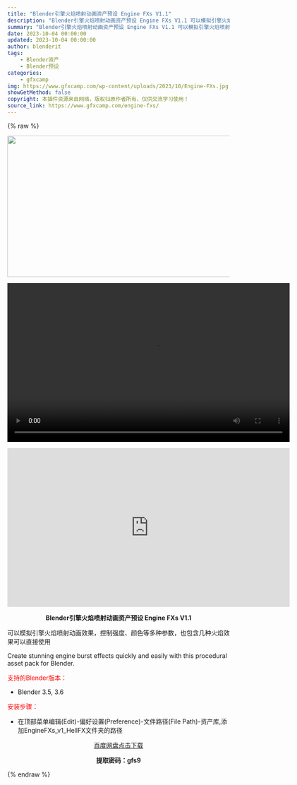 ```yaml
---
title: "Blender引擎火焰喷射动画资产预设 Engine FXs V1.1"
description: "Blender引擎火焰喷射动画资产预设 Engine FXs V1.1 可以模拟引擎火焰喷射动画效果，控制强度、颜色等多种参数，也包含几种火焰效果可以直接使用 Create stunning engi..."
summary: "Blender引擎火焰喷射动画资产预设 Engine FXs V1.1 可以模拟引擎火焰喷射动画效果，控制强度、颜色等多种参数，也包含几种火焰效果可以直接使用 Create stunning engi..."
date: 2023-10-04 00:00:00
updated: 2023-10-04 00:00:00
author: blenderit
tags: 
    - Blender资产
    - Blender预设
categories:
    - gfxcamp
img: https://www.gfxcamp.com/wp-content/uploads/2023/10/Engine-FXs.jpg
showGetMethod: false
copyright: 本插件资源来自网络，版权归原作者所有，仅供交流学习使用！
source_link: https://www.gfxcamp.com/engine-fxs/
---
```


{% raw %}
<div><p><img decoding="async" class="aligncenter size-full wp-image-115375" src="https://www.gfxcamp.com/wp-content/uploads/2023/10/Engine-FXs.jpg" data-src="https://www.gfxcamp.com/wp-content/uploads/2023/10/Engine-FXs.jpg" alt="" width="640" height="320" data-srcset="https://www.gfxcamp.com/wp-content/uploads/2023/10/Engine-FXs.jpg 640w, https://www.gfxcamp.com/wp-content/uploads/2023/10/Engine-FXs-150x75.jpg 150w" data-sizes="(max-width: 640px) 100vw, 640px"><br>
</p><center><div style="width: 640px;" class="wp-video"><!--[if lt IE 9]><script>document.createElement('video');</script><![endif]-->
<video class="wp-video-shortcode" id="video-115380-1" width="640" height="360" preload="true" controls="controls"><source type="video/mp4" src="http://cloud.video.taobao.com/play/u/null/p/1/e/6/t/1/430581986057.mp4?_=1"></source><a href="http://cloud.video.taobao.com/play/u/null/p/1/e/6/t/1/430581986057.mp4">http://cloud.video.taobao.com/play/u/null/p/1/e/6/t/1/430581986057.mp4</a></video></div></center><p style="text-align: center;"><iframe loading="lazy" src="https://player.youku.com/embed/XNjA3Nzg1MjM5Mg==" width="640" height="360" frameborder="0" allowfullscreen="allowfullscreen" data-mce-fragment="1"></iframe></p><p style="text-align: center;"><strong>Blender引擎火焰喷射动画资产预设 Engine FXs V1.1</strong></p><p>可以模拟引擎火焰喷射动画效果，控制强度、颜色等多种参数，也包含几种火焰效果可以直接使用</p><p>Create stunning engine burst effects quickly and easily with this procedural asset pack for Blender.</p><p style="text-align: left;"><span style="color: #ff0000;">支持的Blender版本：</span></p><ul>
<li style="text-align: left;">Blender 3.5, 3.6</li>
</ul><p style="text-align: left;"><span style="color: #ff0000;">安装步骤：</span></p><ul>
<li>在顶部菜单编辑(Edit)-偏好设置(Preference)-文件路径(File Path)-资产库,添加EngineFXs_v1_HellFX文件夹的路径</li>
</ul><p style="text-align: center;"><a class="maxbutton-3 maxbutton maxbutton-baidu" target="_blank" rel="noopener" href="https://pan.baidu.com/s/1gchy3zAxmE7dHeTxckDJ_Q?pwd=gfs9"><span class="mb-text">百度网盘点击下载</span></a></p><p style="text-align: center;"><strong>提取密码：gfs9</strong></p></div>
<div style="display: none">gfxcamp</div>
{% endraw %}